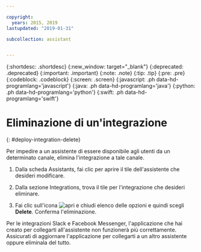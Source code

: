 ```yaml
---

copyright:
  years: 2015, 2019
lastupdated: "2019-01-31"

subcollection: assistant


---
```


{:shortdesc: .shortdesc}
{:new_window: target="_blank"}
{:deprecated: .deprecated}
{:important: .important}
{:note: .note}
{:tip: .tip}
{:pre: .pre}
{:codeblock: .codeblock}
{:screen: .screen}
{:javascript: .ph data-hd-programlang='javascript'}
{:java: .ph data-hd-programlang='java'}
{:python: .ph data-hd-programlang='python'}
{:swift: .ph data-hd-programlang='swift'}

# Eliminazione di un'integrazione
{: #deploy-integration-delete}

Per impedire a un assistente di essere disponibile agli utenti da un determinato canale, elimina l'integrazione a tale canale.

1.  Dalla scheda Assistants, fai clic per aprire il tile dell'assistente che desideri modificare.

1.  Dalla sezione Integrations, trova il tile per l'integrazione che desideri eliminare.

1.  Fai clic sull'icona ![apri e chiudi elenco delle opzioni](images/kabob-beta.png) e quindi scegli **Delete**. Conferma l'eliminazione.

Per le integrazioni Slack e Facebook Messenger, l'applicazione che hai creato per collegarti all'assistente non funzionerà più correttamente. Assicurati di aggiornare l'applicazione per collegarti a un altro assistente oppure eliminala del tutto.
